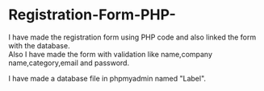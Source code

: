 # Registration-Form-PHP-
I have made the registration form using PHP code and also linked the form with the database.  
Also I have made the form with validation like name,company name,category,email and password.

I have made a database file in phpmyadmin named "Label".


